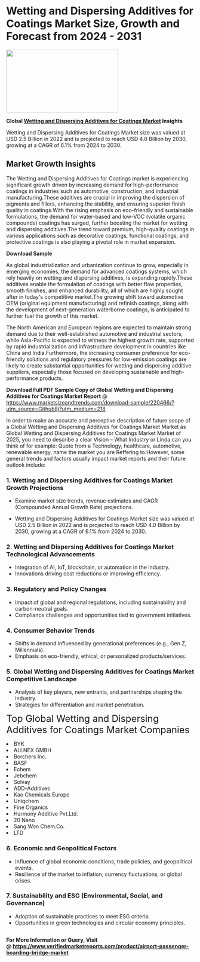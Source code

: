 <H1>Wetting and Dispersing Additives for Coatings Market Size, Growth and Forecast from 2024 - 2031</H1><img class="aligncenter size-medium wp-image-584254" src="https://thirdeyenews.in/wp-content/uploads/2024/09/Global-Market-Research-300x168.jpeg" alt="" width="300" height="168" /><p><strong>Global&nbsp;<a href="https://www.marketsizeandtrends.com/download-sample/220466/?utm_source=Github8j?utm_medium=218">Wetting and Dispersing Additives for Coatings Market</a> Insights</strong></p><p>Wetting and Dispersing Additives for Coatings Market size was valued at USD 2.5 Billion in 2022 and is projected to reach USD 4.0 Billion by 2030, growing at a CAGR of 6.1% from 2024 to 2030.</p><p><h2>Market Growth Insights</h2> <p>The Wetting and Dispersing Additives for Coatings market is experiencing significant growth driven by increasing demand for high-performance coatings in industries such as automotive, construction, and industrial manufacturing.These additives are crucial in improving the dispersion of pigments and fillers, enhancing the stability, and ensuring superior finish quality in coatings.With the rising emphasis on eco-friendly and sustainable formulations, the demand for water-based and low-VOC (volatile organic compounds) coatings has surged, further boosting the market for wetting and dispersing additives.The trend toward premium, high-quality coatings in various applications such as decorative coatings, functional coatings, and protective coatings is also playing a pivotal role in market expansion.</p> <p><strong>Download Sample</strong></p> <p>As global industrialization and urbanization continue to grow, especially in emerging economies, the demand for advanced coatings systems, which rely heavily on wetting and dispersing additives, is expanding rapidly.These additives enable the formulation of coatings with better flow properties, smooth finishes, and enhanced durability, all of which are highly sought after in today's competitive market.The growing shift toward automotive OEM (original equipment manufacturing) and refinish coatings, along with the development of next-generation waterborne coatings, is anticipated to further fuel the growth of this market.</p> <p>The North American and European regions are expected to maintain strong demand due to their well-established automotive and industrial sectors, while Asia-Pacific is expected to witness the highest growth rate, supported by rapid industrialization and infrastructure development in countries like China and India.Furthermore, the increasing consumer preference for eco-friendly solutions and regulatory pressures for low-emission coatings are likely to create substantial opportunities for wetting and dispersing additive suppliers, especially those focused on developing sustainable and high-performance products.</p> <p><span class=""><strong>Download Full PDF Sample Copy of Global Wetting and Dispersing Additives for Coatings Market Report</strong> @ <a href="https://www.marketsizeandtrends.com/download-sample/220466/?utm_source=Github8j?utm_medium=218" target="_blank">https://www.marketsizeandtrends.com/download-sample/220466/?utm_source=Github8j?utm_medium=218</a></span></p><p>In order to make an accurate and perceptive description of future scope of a Global&nbsp;Wetting and Dispersing Additives for Coatings Market Market as Global&nbsp;Wetting and Dispersing Additives for Coatings Market Market of 2025, you need to describe a clear Vision &ndash; What Industry or Linda can you think of for example: Quote from a Technology, healthcare, automotive, renewable energy, name the market you are Reffering to.However, some general trends and factors usually impact market reports and their future outlook include:</p><h3>1.&nbsp;<strong>Wetting and Dispersing Additives for Coatings Market Growth Projections</strong></h3><ul><li>Examine market size trends, revenue estimates and CAGR (Compounded Annual Growth Rate) projections.</li><li><p>Wetting and Dispersing Additives for Coatings Market size was valued at USD 2.5 Billion in 2022 and is projected to reach USD 4.0 Billion by 2030, growing at a CAGR of 6.1% from 2024 to 2030.</p></li></ul><h3>2.&nbsp;<strong>Wetting and Dispersing Additives for Coatings Market Technological Advancements</strong></h3><ul><li>Integration of AI, IoT, blockchain, or automation in the industry.</li><li>Innovations driving cost reductions or improving efficiency.</li></ul><h3>3.&nbsp;<strong>Regulatory and Policy Changes</strong></h3><ul><li>Impact of global and regional regulations, including sustainability and carbon-neutral goals.</li><li>Compliance challenges and opportunities tied to government initiatives.</li></ul><h3>4.&nbsp;<strong>Consumer Behavior Trends</strong></h3><ul><li>Shifts in demand influenced by generational preferences (e.g., Gen Z, Millennials).</li><li>Emphasis on eco-friendly, ethical, or personalized products/services.</li></ul><h3>5.&nbsp;<strong>Global Wetting and Dispersing Additives for Coatings Market Competitive Landscape</strong></h3><ul><li>Analysis of key players, new entrants, and partnerships shaping the industry.</li><li>Strategies for differentiation and market penetration.</li></ul><p data-pm-slice="1 1 []"><span style="color: inherit; font-family: inherit; font-size: 25px;">Top Global Wetting and Dispersing Additives for Coatings Market Companies</span></p><div class="" data-test-id=""><p><li>BYK</li><li> ALLNEX GMBH</li><li> Borchers Inc.</li><li> BASF</li><li> Echem</li><li> Jebchem</li><li> Solvay</li><li> ADD-Additives</li><li> Kao Chemicals Europe</li><li> Uniqchem</li><li> Fine Organics</li><li> Harmony Additive Pvt.Ltd.</li><li> 20 Nano</li><li> Sang Won Chem.Co.</li><li>LTD</li></p></div><h3>6.&nbsp;<strong>Economic and Geopolitical Factors</strong></h3><ul><li>Influence of global economic conditions, trade policies, and geopolitical events.</li><li>Resilience of the market to inflation, currency fluctuations, or global crises.</li></ul><h3>7.&nbsp;<strong>Sustainability and ESG (Environmental, Social, and Governance)</strong></h3><ul><li>Adoption of sustainable practices to meet ESG criteria.</li><li>Opportunities in green technologies and circular economy principles.</li></ul><h2><strong style="font-size: 14px;">For More Information or Query, Visit @&nbsp;</strong><a style="background-color: #ffffff; font-size: 14px;" href="https://www.marketsizeandtrends.com/report/wetting-and-dispersing-additives-for-coatings-market/" target="_blank">https://www.verifiedmarketreports.com/product/airport-passenger-boarding-bridge-market</a></h2>